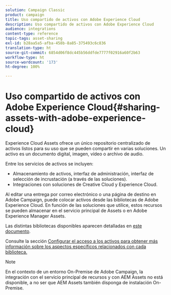 ```yaml
---
solution: Campaign Classic
product: campaign
title: Uso compartido de activos con Adobe Experience Cloud
description: Uso compartido de activos con Adobe Experience Cloud
audience: integrations
content-type: reference
topic-tags: asset-sharing
exl-id: b28aa5a5-afba-458b-8a85-375493c6c836
translation-type: ht
source-git-commit: 6854d06f8dc445b56ddfde7777f02916a60f2b63
workflow-type: ht
source-wordcount: '173'
ht-degree: 100%

---
```


# Uso compartido de activos con Adobe Experience Cloud{#sharing-assets-with-adobe-experience-cloud}

Experience Cloud Assets ofrece un único repositorio centralizado de activos listos para su uso que se pueden compartir en varias soluciones. Un activo es un documento digital, imagen, vídeo o archivo de audio.

Entre los servicios de activos se incluyen:

* Almacenamiento de activos, interfaz de administración, interfaz de selección de incrustación (a través de las soluciones).
* Integraciones con soluciones de Creative Cloud y Experience Cloud.

Al editar una entrega por correo electrónico o una página de destino en Adobe Campaign, puede colocar activos desde las bibliotecas de Adobe Experience Cloud. En función de las soluciones que utilice, estos recursos se pueden almacenar en el servicio principal de Assets o en Adobe Experience Manager Assets.

Las distintas bibliotecas disponibles aparecen detalladas en [este documento](https://docs.adobe.com/content/help/es-ES/core-services/interface/assets/experience-cloud-assets.html).

Consulte la sección [Configurar el acceso a los activos para obtener más información sobre los aspectos específicos relacionados con cada biblioteca.](../../integrations/using/configuring-access-to-assets.md)

>[!NOTE]
>
>En el contexto de un entorno On-Premise de Adobe Campaign, la integración con el servicio principal de recursos y con AEM Assets no está disponible, a no ser que AEM Assets también disponga de instalación On-Premise.
